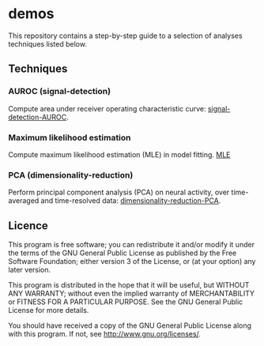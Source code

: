 # demos

This repository contains a step-by-step guide to a selection of analyses techniques listed below.

## Techniques

### AUROC (signal-detection)
Compute area under receiver operating characteristic curve:
[signal-detection-AUROC](./signal-detection-AUROC.ipynb).

### Maximum likelihood estimation
Compute maximum likelihood estimation (MLE) in model fitting.
[MLE](./maximum-likelihood-estimation.ipynb)

### PCA (dimensionality-reduction)
Perform principal component analysis (PCA) on neural activity, over time-averaged and time-resolved data: 
[dimensionality-reduction-PCA](./dimensionality-reduction-PCA.ipynb).

## Licence
This program is free software; you can redistribute it and/or modify it under the terms of the GNU General Public License as published by the Free Software Foundation; either version 3 of the License, or (at your option) any later version.

This program is distributed in the hope that it will be useful, but WITHOUT ANY WARRANTY; without even the implied warranty of MERCHANTABILITY or FITNESS FOR A PARTICULAR PURPOSE. See the GNU General Public License for more details.

You should have received a copy of the GNU General Public License along with this program. If not, see http://www.gnu.org/licenses/.
